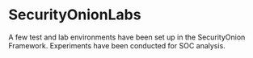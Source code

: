 # SecurityOnionLabs
 A few test and lab environments have been set up in the SecurityOnion Framework. Experiments have been conducted for SOC analysis.
